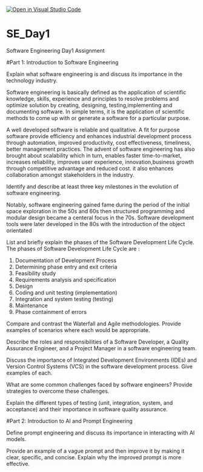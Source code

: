[![Open in Visual Studio Code](https://classroom.github.com/assets/open-in-vscode-2e0aaae1b6195c2367325f4f02e2d04e9abb55f0b24a779b69b11b9e10269abc.svg)](https://classroom.github.com/online_ide?assignment_repo_id=15791754&assignment_repo_type=AssignmentRepo)
# SE_Day1
Software Engineering Day1 Assignment

#Part 1: Introduction to Software Engineering

Explain what software engineering is and discuss its importance in the technology industry.

Software engineering is basically defined as the application of scientific knowledge, skills, experience and principles to resolve problems and optimize solution by creating, designing, testing,implementing and documenting software.  In simple terms, it is the application of scientific methods to come up with or generate a software for a particular purpose.

A well developed software is reliable and qualitative. A fit for purpose software provide efficiency and enhances industrial development process through automation, improved productivity, cost effectiveness, timeliness, better management practices. The advent of software engineering has also brought about scalability which in turn, enables faster time-to-market, increases reliability, improves user experience, innovation,business growth through competitive advantage and reduced cost. it also enhances collaboration amongst stakeholders in the industry.

Identify and describe at least three key milestones in the evolution of software engineering.

Notably, software engineering gained fame during the period of the initial space exploration in the 50s and 60s then  structured programming and modular design became a centeral focus in the 70s. Software development tools were later developed in the 80s with the introduction of the object orientated 


List and briefly explain the phases of the Software Development Life Cycle.
The phases of Software Development Life Cycle are :
1. Documentation of Development Process 
2. Determining phase entry and exit criteria
3. Feasibility study
4. Requirements analysis and specification
5. Design 
6. Coding and unit testing (implementation)
7. Integration and system testing (testing)
8. Maintenance
9. Phase containment of errors

Compare and contrast the Waterfall and Agile methodologies. Provide examples of scenarios where each would be appropriate.


Describe the roles and responsibilities of a Software Developer, a Quality Assurance Engineer, and a Project Manager in a software engineering team.


Discuss the importance of Integrated Development Environments (IDEs) and Version Control Systems (VCS) in the software development process. Give examples of each.


What are some common challenges faced by software engineers? Provide strategies to overcome these challenges.


Explain the different types of testing (unit, integration, system, and acceptance) and their importance in software quality assurance.


#Part 2: Introduction to AI and Prompt Engineering


Define prompt engineering and discuss its importance in interacting with AI models.


Provide an example of a vague prompt and then improve it by making it clear, specific, and concise. Explain why the improved prompt is more effective.
